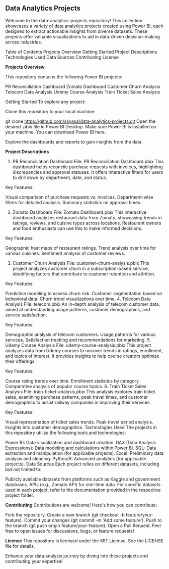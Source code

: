 ## **Data Analytics Projects**

Welcome to the data-analytics-projects repository! This collection showcases a variety of data analytics projects created using Power BI, each designed to extract actionable insights from diverse datasets. These projects offer valuable visualizations to aid in data-driven decision-making across industries.

Table of Contents
Projects Overview
Getting Started
Project Descriptions
Technologies Used
Data Sources
Contributing
License

**Projects Overview**

This repository contains the following Power BI projects:

PR Reconciliation Dashboard
Zomato Dashboard
Customer Churn Analysis
Telecom Data Analysis
Udemy Course Analysis
Train Ticket Sales Analysis

Getting Started
To explore any project:

Clone this repository to your local machine:

git clone https://github.com/ssyasa/data-analytics-projects.git
Open the desired .pbix file in Power BI Desktop. Make sure Power BI is installed on your machine. You can download Power BI here.

Explore the dashboards and reports to gain insights from the data.

**Project Descriptions**

1. PR Reconciliation Dashboard
File: PR Reconciliation Dashboard.pbix
This dashboard helps reconcile purchase requests with invoices, highlighting discrepancies and approval statuses. It offers interactive filters for users to drill down by department, date, and status.

Key Features:

Visual comparison of purchase requests vs. invoices.
Department-wise filters for detailed analysis.
Summary statistics on approval times.

2. Zomato Dashboard
File: Zomato Dashboard.pbix
This interactive dashboard analyzes restaurant data from Zomato, showcasing trends in ratings, reviews, and cuisine types across locations. Restaurant owners and food enthusiasts can use this to make informed decisions.

Key Features:

Geographic heat maps of restaurant ratings.
Trend analysis over time for various cuisines.
Sentiment analysis of customer reviews.

3. Customer Churn Analysis
File: customer-churn-analysis.pbix
This project analyzes customer churn in a subscription-based service, identifying factors that contribute to customer retention and attrition.

Key Features:

Predictive modeling to assess churn risk.
Customer segmentation based on behavioral data.
Churn trend visualizations over time.
4. Telecom Data Analysis
File: telecom.pbix
An in-depth analysis of telecom customer data, aimed at understanding usage patterns, customer demographics, and service satisfaction.

Key Features:

Demographic analysis of telecom customers.
Usage patterns for various services.
Satisfaction tracking and recommendations for marketing.
5. Udemy Course Analysis
File: udemy-course-analysis.pbix
This project analyzes data from Udemy courses to uncover trends in ratings, enrollment, and topics of interest. It provides insights to help course creators optimize their offerings.

Key Features:

Course rating trends over time.
Enrollment statistics by category.
Comparative analysis of popular course topics.
6. Train Ticket Sales Analysis
File: train-ticket-analysis.pbix
This analysis explores train ticket sales, examining purchase patterns, peak travel times, and customer demographics to assist railway companies in improving their services.

Key Features:

Visual representation of ticket sales trends.
Peak travel period analysis.
Insights into customer demographics.
Technologies Used
The projects in this repository utilize the following tools and technologies:

Power BI: Data visualization and dashboard creation.
DAX (Data Analysis Expressions): Data modeling and calculations within Power BI.
SQL: Data extraction and manipulation (for applicable projects).
Excel: Preliminary data analysis and cleaning.
Python/R: Advanced analytics (for applicable projects).
Data Sources
Each project relies on different datasets, including but not limited to:

Publicly available datasets from platforms such as Kaggle and government databases.
APIs (e.g., Zomato API) for real-time data.
For specific datasets used in each project, refer to the documentation provided in the respective project folder.

**Contributing**
Contributions are welcome! Here's how you can contribute:

Fork the repository.
Create a new branch (git checkout -b feature/your-feature).
Commit your changes (git commit -m 'Add some feature').
Push to the branch (git push origin feature/your-feature).
Open a Pull Request.
Feel free to open issues for discussions, bugs, or feature requests!

**License**
This repository is licensed under the MIT License. See the LICENSE file for details.

Enhance your data analysis journey by diving into these projects and contributing your expertise!
